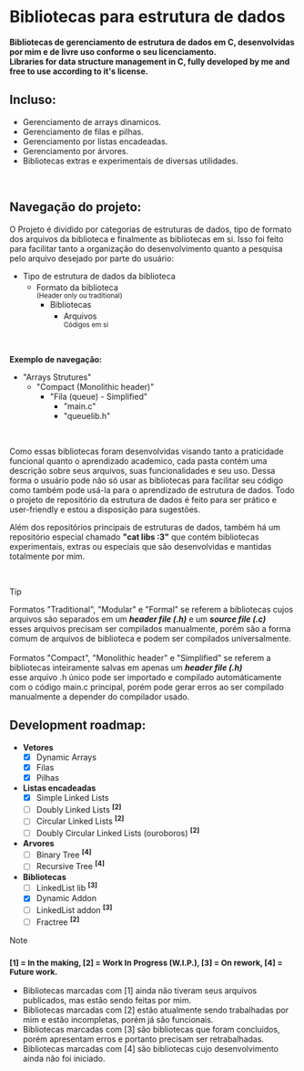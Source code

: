 # Bibliotecas para estrutura de dados
**Bibliotecas de gerenciamento de estrutura de dados em C, desenvolvidas por mim e de livre uso conforme o seu licenciamento.** </br>
**Libraries for data structure management in C, fully developed by me and free to use according to it's license.**
</br>

## Incluso:
  - Gerenciamento de arrays dinamicos.
  - Gerenciamento de filas e pilhas.
  - Gerenciamento por listas encadeadas.
  - Gerenciamento por árvores.
  - Bibliotecas extras e experimentais de diversas utilidades.
</br>

## Navegação do projeto:
O Projeto é dividido por categorias de estruturas de dados, tipo de formato dos arquivos da biblioteca e finalmente as bibliotecas em si.
Isso foi feito para facilitar tanto a organização do desenvolvimento quanto a pesquisa pelo arquivo desejado por parte do usuário: </br>
  - Tipo de estrutura de dados da biblioteca
    - Formato da biblioteca
    <sup></br>(Header only ou traditional)</sup>
      - Bibliotecas
        - Arquivos
        <sup></br>Códigos em si</sup>
        
</br>

**Exemplo de navegação:**
- "Arrays Strutures"
    - "Compact (Monolithic header)"
      - "Fila (queue) - Simplified"
        - "main.c"
        - "queuelib.h"

</br>

Como essas bibliotecas foram desenvolvidas visando tanto a praticidade funcional quanto o aprendizado academico, cada pasta contém uma descrição sobre seus arquivos,
suas funcionalidades e seu uso. Dessa forma o usuário pode não só usar as bibliotecas para facilitar seu código como também pode usá-la para o aprendizado de estrutura de dados.
Todo o projeto de repositório da estrutura de dados é feito para ser prático e user-friendly e estou a disposição para sugestões.</br>

Além dos repositórios principais de estruturas de dados, também há um repositório especial chamado **"cat libs :3"**
que contém bibliotecas experimentais, extras ou especiais que são desenvolvidas e mantidas totalmente por mim.

</br>

> [!TIP]
> Formatos "Traditional", "Modular" e "Formal" se referem a bibliotecas cujos arquivos são separados em um ***header file (.h)*** e um ***source file (.c)*** </br>
> esses arquivos precisam ser compilados manualmente, porém são a forma comum de arquivos de biblioteca e podem ser compilados universalmente. </br> </br>
> Formatos "Compact", "Monolithic header" e "Simplified" se referem a bibliotecas inteiramente salvas em apenas um ***header file (.h)*** </br>
> esse arquivo .h único pode ser importado e compilado automáticamente com o código main.c principal, porém pode gerar erros ao ser compilado manualmente a depender do compilador usado.


## Development roadmap:
- **Vetores**
  - [x] Dynamic Arrays
  - [x] Filas
  - [x] Pilhas

- **Listas encadeadas** 
  - [x] Simple Linked Lists
  - [ ] Doubly Linked Lists **<sup>[2]</sup>**
  - [ ] Circular Linked Lists **<sup>[2]</sup>**
  - [ ] Doubly Circular Linked Lists (ouroboros) **<sup>[2]</sup>**

- **Arvores** 
  - [ ] Binary Tree **<sup>[4]</sup>**
  - [ ] Recursive Tree **<sup>[4]</sup>**

- **Bibliotecas**
  - [ ] LinkedList lib **<sup>[3]</sup>**
  - [x] Dynamic Addon
  - [ ] LinkedList addon **<sup>[3]</sup>**
  - [ ] Fractree **<sup>[2]</sup>**

> [!NOTE]
> ### <sup>[1] = In the making, [2] = Work In Progress (W.I.P.), [3] = On rework, [4] = Future work.</sup>
> - Bibliotecas marcadas com [1] ainda não tiveram seus arquivos publicados, mas estão sendo feitas por mim. </br>
> - Bibliotecas marcadas com [2] estão atualmente sendo trabalhadas por mim e estão incompletas, porém já são funcionais. </br>
> - Bibliotecas marcadas com [3] são bibliotecas que foram concluidos, porém apresentam erros e portanto precisam ser retrabalhadas. </br>
> - Bibliotecas marcadas com [4] são bibliotecas cujo desenvolvimento ainda não foi iniciado. </br>
